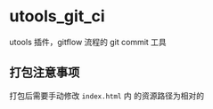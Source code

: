 # utools_git_ci

utools 插件，gitflow 流程的 git commit 工具


## 打包注意事项

打包后需要手动修改 `index.html` 内 的资源路径为相对的
